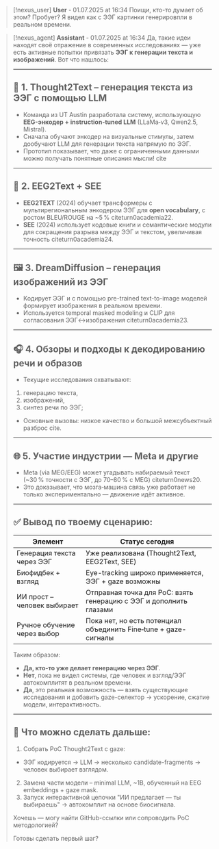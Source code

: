 >[!nexus_user] **User** - 01.07.2025 at 16:34
> Поищи, кто-то думает об этом? Пробует? Я видел как с ЭЭГ картинки генерировпли в реальном времени.
<!-- UID: 95d5e76f-4025-473e-b558-99a5ca76dcb4 -->




>[!nexus_agent] **Assistant** - 01.07.2025 at 16:34
> Да, такие идеи находят своё отражение в современных исследованиях — уже есть активные попытки привязать **ЭЭГ к генерации текста и изображений**. Вот что нашлось:
> 
> ---
> 
> ## 🧠 1. **Thought2Text – генерация текста из ЭЭГ с помощью LLM**
> - Команда из UT Austin разработала систему, использующую **EEG-энкодер + instruction-tuned LLM** (LLaMa‑v3, Qwen2.5, Mistral).
> - Сначала обучают энкодер на визуальные стимулы, затем дообучают LLM для генерации текста напрямую по ЭЭГ.
> - Прототип показывает, что даже с ограниченными данными можно получать понятные описания мысли! cite
> 
> ---
> 
> ## 🔄 2. **EEG2Text + SEE**
> - **EEG2TEXT** (2024) обучает трансформеры с мультирегиональным энкодером ЭЭГ для **open vocabulary**, с ростом BLEU/ROUGE на ~5 % citeturn0academia22.
> - **SEE** (2024) использует кодовые книги и семантические модули для сокращения разрыва между ЭЭГ и текстом, увеличивая точность citeturn0academia24.
> 
> ---
> 
> ## 🖼️ 3. **DreamDiffusion – генерация изображений из ЭЭГ**
> - Кодирует ЭЭГ и с помощью pre-trained text-to-image моделей формирует изображения в реальном времени.
> - Используется temporal masked modeling и CLIP для согласования ЭЭГ↔изображения citeturn0academia23.
> 
> ---
> 
> ## 🎧 4. **Обзоры и подходы к декодированию речи и образов**
> - Текущие исследования охватывают:
>  1. генерацию текста,
>  2. изображений,
>  3. синтез речи по ЭЭГ;
> - Основные вызовы: низкое качество и большой межсубъектный разброс cite.
> 
> ---
> 
> ## 🌐 5. **Участие индустрии — Meta и другие**
> - Meta (via MEG/EEG) может угадывать набираемый текст (~30 % точности с ЭЭГ, до 70–80 % с MEG) citeturn0news20.
> - Это доказывает, что мозга‑машина связь уже работает не только экспериментально — движение идёт активное.
> 
> ---
> 
> ## ✅ Вывод по твоему сценарию:
> 
> | Элемент | Статус сегодня |
> |---|---|
> | Генерация текста через ЭЭГ | Уже реализована (Thought2Text, EEG2Text, SEE) |
> | Биофидбек + взгляд | Eye-tracking широко применяется, ЭЭГ + gaze возможны |
> | ИИ прост – человек выбирает | Отправная точка для PoC: взять генерацию с ЭЭГ и дополнить глазами |
> | Ручное обучение через выбор | Пока нет, но есть потенциал объединить Fine‑tune + gaze-сигналы |
> 
> Таким образом:
> - **Да, кто-то уже делает генерацию через ЭЭГ**.
> - **Нет**, пока не видел системы, где человек и взгляд/ЭЭГ автокомплитят в реальном времени.
> - **Да**, это реальная возможность — взять существующие исследования и добавить gaze-селектор → ускорение, сжатие модели, интерактивность.
> 
> ---
> 
> ## 🔧 Что можно сделать дальше:
> 
> 1. Собрать PoC Thought2Text с gaze: 
>  - ЭЭГ кодируется → LLM → несколько candidate-fragments → человек выбирает взглядом.
> 2. Замена части модели – minimal LLM, ~1B, обученный на EEG embeddings + gaze mask.
> 3. Запуск интерактивной цепочки "ИИ предлагает — ты выбираешь" → автокомплит на основе биосигнала.
> 
> Хочешь — могу найти GitHub-ссылки или сопроводить PoC методологией?
> 
> Готовы сделать первый шаг?
<!-- UID: c4085957-55c0-4e13-9aba-8fedb4c71a68 -->